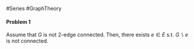 #Series #GraphTheory 

#### Problem 1
Assume that $G$ is not $2$-edge connected. Then, there exists $e\in E$ s.t. $G \backslash e$ is not connected. 